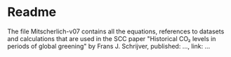 # Readme

The file Mitscherlich-v07 contains all the equations, references to datasets and calculations that are used in the SCC paper "Historical CO₂ levels in periods of global greening" by Frans J. Schrijver, published: ..., link: ...

